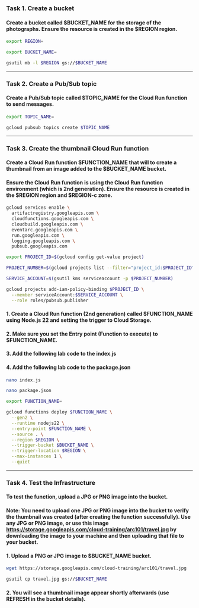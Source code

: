 ### Task 1. Create a bucket

#### Create a bucket called $BUCKET_NAME for the storage of the photographs. Ensure the resource is created in the $REGION region.

```bash
export REGION=
```

```bash
export BUCKET_NAME=
```

```bash
gsutil mb -l $REGION gs://$BUCKET_NAME
```

---

### Task 2. Create a Pub/Sub topic

#### Create a Pub/Sub topic called $TOPIC_NAME for the Cloud Run function to send messages.

```bash
export TOPIC_NAME=
```

```bash
gcloud pubsub topics create $TOPIC_NAME
```

---

### Task 3. Create the thumbnail Cloud Run function

#### Create a Cloud Run function $FUNCTION_NAME that will to create a thumbnail from an image added to the $BUCKET_NAME bucket.

#### Ensure the Cloud Run function is using the Cloud Run function environment (which is 2nd generation). Ensure the resource is created in the $REGION region and $REGION-c zone.

```bash
gcloud services enable \
  artifactregistry.googleapis.com \
  cloudfunctions.googleapis.com \
  cloudbuild.googleapis.com \
  eventarc.googleapis.com \
  run.googleapis.com \
  logging.googleapis.com \
  pubsub.googleapis.com
```

```bash
export PROJECT_ID=$(gcloud config get-value project)
```

```bash
PROJECT_NUMBER=$(gcloud projects list --filter="project_id:$PROJECT_ID" --format='value(project_number)')
```

```bash
SERVICE_ACCOUNT=$(gsutil kms serviceaccount -p $PROJECT_NUMBER)
```

```bash
gcloud projects add-iam-policy-binding $PROJECT_ID \
  --member serviceAccount:$SERVICE_ACCOUNT \
  --role roles/pubsub.publisher
```

#### 1. Create a Cloud Run function (2nd generation) called $FUNCTION_NAME using Node.js 22 and setting the trigger to Cloud Storage.

#### 2. Make sure you set the Entry point (Function to execute) to $FUNCTION_NAME.

#### 3. Add the following lab code to the index.js

#### 4. Add the following lab code to the package.json

```bash
nano index.js
```

```bash
nano package.json
```

```bash
export FUNCTION_NAME=
```

```bash
gcloud functions deploy $FUNCTION_NAME \
  --gen2 \
  --runtime nodejs22 \
  --entry-point $FUNCTION_NAME \
  --source . \
  --region $REGION \
  --trigger-bucket $BUCKET_NAME \
  --trigger-location $REGION \
  --max-instances 1 \
  --quiet
```

---

### Task 4. Test the Infrastructure

#### To test the function, upload a JPG or PNG image into the bucket.

#### Note: You need to upload one JPG or PNG image into the bucket to verify the thumbnail was created (after creating the function successfully). Use any JPG or PNG image, or use this image https://storage.googleapis.com/cloud-training/arc101/travel.jpg by downloading the image to your machine and then uploading that file to your bucket.

#### 1. Upload a PNG or JPG image to $BUCKET_NAME bucket.

```bash
wget https://storage.googleapis.com/cloud-training/arc101/travel.jpg
```

```bash
gsutil cp travel.jpg gs://$BUCKET_NAME
```

#### 2. You will see a thumbnail image appear shortly afterwards (use REFRESH in the bucket details).
